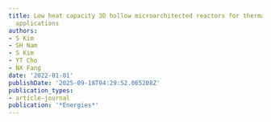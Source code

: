 ```yaml
---
title: Low heat capacity 3D hollow microarchitected reactors for thermal and fluid
  applications
authors:
- S Kim
- SH Nam
- S Kim
- YT Cho
- NX Fang
date: '2022-01-01'
publishDate: '2025-09-18T04:29:52.065208Z'
publication_types:
- article-journal
publication: '*Energies*'
---
```

